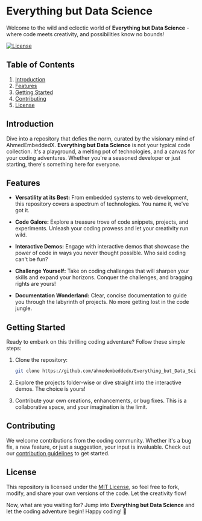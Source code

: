 # Everything but Data Science

Welcome to the wild and eclectic world of **Everything but Data Science** - where code meets creativity, and possibilities know no bounds!

[![License](https://img.shields.io/badge/License-MIT-blue.svg)](https://github.com/ahmedembeddedx/Everything_but_Data_Science/blob/main/LICENSE)

## Table of Contents

1. [Introduction](#introduction)
2. [Features](#features)
3. [Getting Started](#getting-started)
4. [Contributing](#contributing)
5. [License](#license)

## Introduction

Dive into a repository that defies the norm, curated by the visionary mind of AhmedEmbeddedX. **Everything but Data Science** is not your typical code collection. It's a playground, a melting pot of technologies, and a canvas for your coding adventures. Whether you're a seasoned developer or just starting, there's something here for everyone.

## Features

- **Versatility at its Best:** From embedded systems to web development, this repository covers a spectrum of technologies. You name it, we've got it.

- **Code Galore:** Explore a treasure trove of code snippets, projects, and experiments. Unleash your coding prowess and let your creativity run wild.

- **Interactive Demos:** Engage with interactive demos that showcase the power of code in ways you never thought possible. Who said coding can't be fun?

- **Challenge Yourself:** Take on coding challenges that will sharpen your skills and expand your horizons. Conquer the challenges, and bragging rights are yours!

- **Documentation Wonderland:** Clear, concise documentation to guide you through the labyrinth of projects. No more getting lost in the code jungle.

## Getting Started

Ready to embark on this thrilling coding adventure? Follow these simple steps:

1. Clone the repository:
   ```bash
   git clone https://github.com/ahmedembeddedx/Everything_but_Data_Science.git
   ```

2. Explore the projects folder-wise or dive straight into the interactive demos. The choice is yours!

3. Contribute your own creations, enhancements, or bug fixes. This is a collaborative space, and your imagination is the limit.

## Contributing

We welcome contributions from the coding community. Whether it's a bug fix, a new feature, or just a suggestion, your input is invaluable. Check out our [contribution guidelines](CONTRIBUTING.md) to get started.

## License

This repository is licensed under the [MIT License](LICENSE), so feel free to fork, modify, and share your own versions of the code. Let the creativity flow!

Now, what are you waiting for? Jump into **Everything but Data Science** and let the coding adventure begin! Happy coding! 🚀
